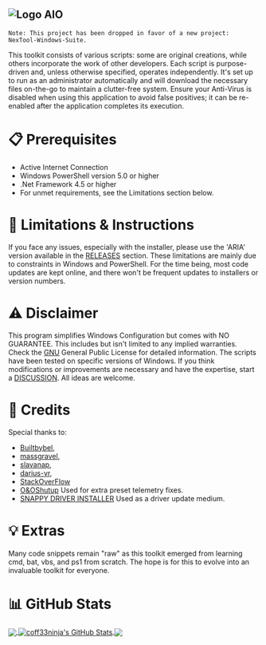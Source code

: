 ## ![Logo](https://github.com/coff33ninja/AIO/blob/main/AIO-LOGO.ico) AIO 

    Note: This project has been dropped in favor of a new project: NexTool-Windows-Suite.

This toolkit consists of various scripts: some are original creations, while others incorporate the work of other developers. Each script is purpose-driven and, unless otherwise specified, operates independently. It's set up to run as an administrator automatically and will download the necessary files on-the-go to maintain a clutter-free system. Ensure your Anti-Virus is disabled when using this application to avoid false positives; it can be re-enabled after the application completes its execution.

# 📋 Prerequisites

  -  Active Internet Connection
  -  Windows PowerShell version 5.0 or higher
  -  .Net Framework 4.5 or higher
  -  For unmet requirements, see the Limitations section below.

# 🚧 Limitations & Instructions

If you face any issues, especially with the installer, please use the 'ARIA' version available in the [RELEASES](https://github.com/coff33ninja/AIO/releases) section. These limitations are mainly due to constraints in Windows and PowerShell. For the time being, most code updates are kept online, and there won't be frequent updates to installers or version numbers.

# ⚠️ Disclaimer

This program simplifies Windows Configuration but comes with NO GUARANTEE. This includes but isn't limited to any implied warranties. Check the [GNU](https://www.gnu.org/licenses/gpl-3.0.en.html) General Public License for detailed information. The scripts have been tested on specific versions of Windows. If you think modifications or improvements are necessary and have the expertise, start a [DISCUSSION](https://github.com/coff33ninja/AIO/discussions). All ideas are welcome.

# 🙌 Credits

Special thanks to:

- [Builtbybel](https://github.com/builtbybel/),
- [massgravel](https://github.com/massgravel/Microsoft-Activation-Scripts/),
- [slavanap](https://github.com/slavanap/Windows10ManualUpdate/),
- [darius-vr](https://github.com/darius-vr/),
- [StackOverFlow](https://stackoverflow.com/)
- [O&OShutup](https://www.oo-software.com/en/shutup10) Used for extra preset telemetry fixes.
- [SNAPPY DRIVER INSTALLER](https://sdi-tool.org/) Used as a driver update medium.

# 💡 Extras

Many code snippets remain "raw" as this toolkit emerged from learning cmd, bat, vbs, and ps1 from scratch. The hope is for this to evolve into an invaluable toolkit for everyone.

# 📊 GitHub Stats

<a href="https://github.com/coff33ninja/AIO">
  <img align="center" src="https://github-readme-stats.vercel.app/api/top-langs/?username=coff33ninja&hide=java,html,tex&title_color=ffffff&text_color=c9cacc&icon_color=2bbc8a&bg_color=1d1f21&langs_count=3" />
</a>

<a href="https://github.com/coff33ninja/AIO">
  <img align="center" src="https://github-readme-stats.vercel.app/api?username=coff33ninja&show_icons=true&line_height=27&count_private=true&title_color=ffffff&text_color=c9cacc&icon_color=2bbc8a&bg_color=1d1f21" alt="coff33ninja's GitHub Stats" />
</a>
<a href="https://github.com/coff33ninja/AIO">
  <img align="center" src="https://github-readme-stats.vercel.app/api/pin/?username=coff33ninja&repo=AIO&title_color=ffffff&text_color=c9cacc&icon_color=2bbc8a&bg_color=1d1f21" />
</a>

